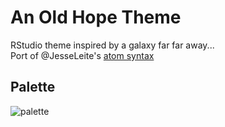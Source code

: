 # An Old Hope Theme
RStudio theme inspired by a galaxy far far away...  
Port of @JesseLeite's [atom syntax](https://github.com/JesseLeite/an-old-hope-syntax-atom)

## Palette
![palette](https://raw.githubusercontent.com/JesseLeite/an-old-hope-syntax-atom/master/palette.jpg)

